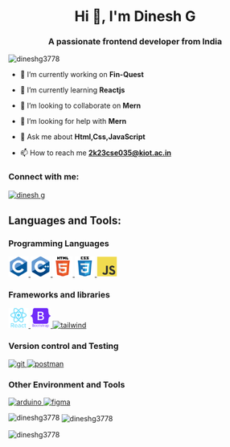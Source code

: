 <h1 align="center">Hi 👋, I'm Dinesh G</h1>
<h3 align="center">A passionate frontend developer from India</h3>

<p align="left"> <img src="https://komarev.com/ghpvc/?username=dineshg3778&label=Profile%20views&color=0e75b6&style=flat" alt="dineshg3778" /> </p>

- 🔭 I’m currently working on **Fin-Quest**

- 🌱 I’m currently learning **Reactjs**

- 👯 I’m looking to collaborate on **Mern**

- 🤝 I’m looking for help with **Mern**

- 💬 Ask me about **Html,Css,JavaScript**

- 📫 How to reach me **2k23cse035@kiot.ac.in**

<h3 align="left">Connect with me:</h3>
<p align="left">
  <a href="https://linkedin.com/in/dinesh g" target="blank"><img align="center" src="https://raw.githubusercontent.com/rahuldkjain/github-profile-readme-generator/master/src/images/icons/Social/linked-in-alt.svg" alt="dinesh g" height="30" width="40" /></a>

</p>

<h2 align="left">Languages and Tools:</h2>
<h3 align="left"> Programming Languages</h3>
  <p align="left">
  <a href="https://www.cprogramming.com/" target="_blank" rel="noreferrer"> <img src="https://raw.githubusercontent.com/devicons/devicon/master/icons/c/c-original.svg" alt="c" width="40" height="40"/> </a>
  <a href="https://www.w3schools.com/cpp/" target="_blank" rel="noreferrer"> <img src="https://raw.githubusercontent.com/devicons/devicon/master/icons/cplusplus/cplusplus-original.svg" alt="cplusplus" width="40" height="40"/> </a>
      <a href="https://www.w3.org/html/" target="_blank" rel="noreferrer"> <img src="https://raw.githubusercontent.com/devicons/devicon/master/icons/html5/html5-original-wordmark.svg" alt="html5" width="40" height="40"/> </a>
    <a href="https://www.w3schools.com/css/" target="_blank" rel="noreferrer"> <img src="https://raw.githubusercontent.com/devicons/devicon/master/icons/css3/css3-original-wordmark.svg" alt="css3" width="40" height="40"/> </a>
      <a href="https://developer.mozilla.org/en-US/docs/Web/JavaScript" target="_blank" rel="noreferrer"> <img src="https://raw.githubusercontent.com/devicons/devicon/master/icons/javascript/javascript-original.svg" alt="javascript" width="40" height="40"/> </a>
  <br>
  </p>

<h3 align="left">Frameworks and libraries</h3>
<p align="left">
  <a href="https://reactjs.org/" target="_blank" rel="noreferrer"> <img src="https://raw.githubusercontent.com/devicons/devicon/master/icons/react/react-original-wordmark.svg" alt="react" width="40" height="40"/> </a>
  <a href="https://getbootstrap.com" target="_blank" rel="noreferrer"> <img src="https://raw.githubusercontent.com/devicons/devicon/master/icons/bootstrap/bootstrap-plain-wordmark.svg" alt="bootstrap" width="40" height="40"/> </a>
  <a href="https://tailwindcss.com/" target="_blank" rel="noreferrer"> <img src="https://www.vectorlogo.zone/logos/tailwindcss/tailwindcss-icon.svg" alt="tailwind" width="40" height="40"/> </a>
  <br>
  </p>
 
<h3 align="left">Version control and Testing</h3>
<p align="left">
   <a href="https://git-scm.com/" target="_blank" rel="noreferrer"> <img src="https://www.vectorlogo.zone/logos/git-scm/git-scm-icon.svg" alt="git" width="40" height="40"/> </a>
    <a href="https://postman.com" target="_blank" rel="noreferrer"> <img src="https://www.vectorlogo.zone/logos/getpostman/getpostman-icon.svg" alt="postman" width="40" height="40"/> </a>
  <br>
 </p>

<h3 align="left">Other Environment and Tools</h3>
<p align="left">
  <a href="https://www.arduino.cc/" target="_blank" rel="noreferrer"> <img src="https://cdn.worldvectorlogo.com/logos/arduino-1.svg" alt="arduino" width="40" height="40"/> </a>
  <a href="https://www.figma.com/" target="_blank" rel="noreferrer"> <img src="https://www.vectorlogo.zone/logos/figma/figma-icon.svg" alt="figma" width="40" height="40"/> </a>
<br>
 </p>
<p><img align="left" src="https://github-readme-stats.vercel.app/api/top-langs?username=dineshg3778&show_icons=true&theme=onedark&locale=en&layout=compact" alt="dineshg3778" /></p>


<p>&nbsp;<img align="center" src="https://github-readme-stats.vercel.app/api?username=dineshg3778&show_icons=true&theme=dark&locale=en" alt="dineshg3778" /></p>


<p><img align="center" src="https://github-readme-streak-stats.herokuapp.com/?user=dineshg3778&" alt="dineshg3778" /></p>
